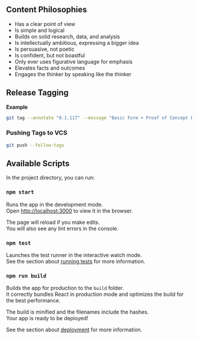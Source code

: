 ## Content Philosophies ##

- Has a clear point of view
- Is simple and logical
- Builds on solid research, data, and analysis
- Is intellectually ambitious, expressing a bigger idea
- Is persuasive, not poetic
- Is confident, but not boastful
- Only ever uses figurative language for emphasis
- Elevates facts and outcomes
- Engages the thinker by speaking like the thinker

## Release Tagging ##

**Example**

```bash
git tag --annotate "0.1.117" --message "Basic Form + Proof of Concept Example"
```

### Pushing Tags to VCS ###

```bash
git push --follow-tags
```

## Available Scripts

In the project directory, you can run:

### `npm start`

Runs the app in the development mode.\
Open [http://localhost:3000](http://localhost:3000) to view it in the browser.

The page will reload if you make edits.\
You will also see any lint errors in the console.

### `npm test`

Launches the test runner in the interactive watch mode.\
See the section about [running tests](https://facebook.github.io/create-react-app/docs/running-tests) for more information.

### `npm run build`

Builds the app for production to the `build` folder.\
It correctly bundles React in production mode and optimizes the build for the best performance.

The build is minified and the filenames include the hashes.\
Your app is ready to be deployed!

See the section about [deployment](https://facebook.github.io/create-react-app/docs/deployment) for more information.
